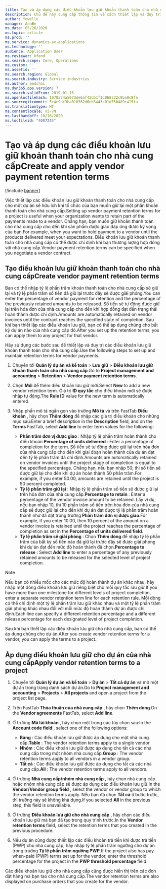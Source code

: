 ```yaml
---
title: Tạo và áp dụng các điều khoản lưu giữ khoản thanh toán cho nhà cung cấp
description: Chủ đề này cung cấp thông tin về cách thiết lập và duy trì các điều khoản lưu giữ đối với khoản thanh toán của nhà cung cấp.
author: Yowelle
manager: AnnBe
ms.date: 05/26/2020
ms.topic: article
ms.prod: ''
ms.service: dynamics-ax-applications
ms.technology: ''
audience: Application User
ms.reviewer: kfend
ms.search.scope: Core, Operations
ms.custom: ''
ms.assetid: ''
ms.search.region: Global
ms.search.industry: Service industries
ms.author: andchoi
ms.dyn365.ops.version: 7
ms.search.validFrom: 2019-01-15
ms.openlocfilehash: 1970a24a5073de6af43db1f1c068332c9ba9c8fe
ms.sourcegitcommit: 5c4c9bf3ba018562d6cb3443c01d550489c415fa
ms.translationtype: HT
ms.contentlocale: vi-VN
ms.lasthandoff: 10/16/2020
ms.locfileid: "4087245"
---
```

# <a name="create-and-apply-vendor-payment-retention-terms"></a><span data-ttu-id="1054f-103">Tạo và áp dụng các điều khoản lưu giữ khoản thanh toán cho nhà cung cấp</span><span class="sxs-lookup"><span data-stu-id="1054f-103">Create and apply vendor payment retention terms</span></span>

[!include [banner](../includes/banner.md)] 

<span data-ttu-id="1054f-104">Việc thiết lập các điều khoản lưu giữ khoản thanh toán cho nhà cung cấp cho một dự án sẽ hữu ích khi tổ chức của bạn muốn giữ lại một phần khoản thanh toán cho nhà cung cấp.</span><span class="sxs-lookup"><span data-stu-id="1054f-104">Setting up vendor payment retention terms for a project is useful when your organization wants to retain part of the payments made to a vendor.</span></span> <span data-ttu-id="1054f-105">Chẳng hạn, bạn muốn giữ khoản thanh toán cho nhà cung cấp cho đến khi sản phẩm được giao đáp ứng được kỳ vọng của bạn.</span><span class="sxs-lookup"><span data-stu-id="1054f-105">For example, when you want to hold payment to a vendor until the products delivered meet your expectations.</span></span> <span data-ttu-id="1054f-106">Điều khoản lưu giữ khoản thanh toán cho nhà cung cấp có thể được chỉ định khi bạn thương lượng hợp đồng với nhà cung cấp.</span><span class="sxs-lookup"><span data-stu-id="1054f-106">Vendor payment retention terms can be specified when you negotiate a vendor contract.</span></span>

## <a name="create-vendor-payment-retention-terms"></a><span data-ttu-id="1054f-107">Tạo điều khoản lưu giữ khoản thanh toán cho nhà cung cấp</span><span class="sxs-lookup"><span data-stu-id="1054f-107">Create vendor payment retention terms</span></span>

<span data-ttu-id="1054f-108">Bạn có thể nhập tỷ lệ phần trăm khoản thanh toán cho nhà cung cấp sẽ giữ lại và tỷ lệ phần trăm số tiền đã giữ lại trước đây sẽ được giải phóng.</span><span class="sxs-lookup"><span data-stu-id="1054f-108">You can enter the percentage of vendor payment for retention and the percentage of the previously retained amounts to be released.</span></span> <span data-ttu-id="1054f-109">Số tiền sẽ tự động được giữ lại trên hóa đơn của nhà cung cấp cho đến khi hợp đồng đạt đến trạng thái hoàn thành được chỉ định.</span><span class="sxs-lookup"><span data-stu-id="1054f-109">Amounts are automatically retained on vendor invoices until the contract reaches the specified state of completion.</span></span> <span data-ttu-id="1054f-110">Sau khi bạn thiết lập các điều khoản lưu giữ, bạn có thể áp dụng chúng cho bất kỳ dự án nào của nhà cung cấp đó.</span><span class="sxs-lookup"><span data-stu-id="1054f-110">After you set up the retention terms, you can apply them to any project for that vendor.</span></span>

<span data-ttu-id="1054f-111">Hãy sử dụng các bước sau để thiết lập và duy trì các điều khoản lưu giữ khoản thanh toán cho nhà cung cấp.</span><span class="sxs-lookup"><span data-stu-id="1054f-111">Use the following steps to set up and maintain retention terms for vendor payments.</span></span> 

1. <span data-ttu-id="1054f-112">Chuyển tới **Quản lý dự án và kế toán** > **Lưu giữ** > **Điều khoản lưu giữ khoản thanh toán cho nhà cung cấp**.</span><span class="sxs-lookup"><span data-stu-id="1054f-112">Go to **Project management and accounting** > **Retention** > **Vendor payment retention terms**.</span></span>
2. <span data-ttu-id="1054f-113">Chọn **Mới** để thêm điều khoản lưu giữ mới.</span><span class="sxs-lookup"><span data-stu-id="1054f-113">Select **New** to add a new vendor retention term.</span></span> <span data-ttu-id="1054f-114">Giá trị **ID quy tắc** cho điều khoản mới sẽ được nhập tự động.</span><span class="sxs-lookup"><span data-stu-id="1054f-114">The **Rule ID** value for the new term is automatically entered.</span></span> 
3. <span data-ttu-id="1054f-115">Nhập phần mô tả ngắn gọn vào trường **Mô tả** và trên FastTab **Điều khoản** , hãy chọn **Thêm dòng** để nhập các giá trị điều khoản cho những mục sau:</span><span class="sxs-lookup"><span data-stu-id="1054f-115">Enter a brief description in the **Description** field, and on the **Terms** FastTab, select **Add line** to enter term values for the following:</span></span>

   - <span data-ttu-id="1054f-116">**Phần trăm đơn vị được giao** : Nhập tỷ lệ phần trăm hoàn thành cho điều khoản.</span><span class="sxs-lookup"><span data-stu-id="1054f-116">**Percentage of units delivered** : Enter a percentage of completion for the term.</span></span> <span data-ttu-id="1054f-117">Số tiền sẽ tự động được giữ lại trên hóa đơn của nhà cung cấp cho đến khi giai đoạn hoàn thành của dự án đạt đến tỷ lệ phần trăm đã chỉ định.</span><span class="sxs-lookup"><span data-stu-id="1054f-117">Amounts are automatically retained on vendor invoices until the project stage of completion is equal to the specified percentage.</span></span> <span data-ttu-id="1054f-118">Chẳng hạn, nếu bạn nhập 50, thì số tiền sẽ được giữ lại cho đến khi dự án hoàn thành 50 phần trăm.</span><span class="sxs-lookup"><span data-stu-id="1054f-118">For example, if you enter 50.00, amounts are retained until the project is 50 percent completed.</span></span>
   - <span data-ttu-id="1054f-119">**Tỷ lệ phần trăm giữ lại** : Nhập tỷ lệ phần trăm số tiền sẽ được giữ lại trên hóa đơn của nhà cung cấp.</span><span class="sxs-lookup"><span data-stu-id="1054f-119">**Percentage to retain** : Enter a percentage of the vendor invoice amount to be retained.</span></span> <span data-ttu-id="1054f-120">Lấy ví dụ, nếu bạn nhập 10, thì 10 phần trăm số tiền trên hóa đơn của nhà cung cấp sẽ được giữ lại cho đến khi dự án đạt được tỷ lệ phần trăm hoàn thành như đã đặt trong trường **Phần trăm đơn vị được giao**.</span><span class="sxs-lookup"><span data-stu-id="1054f-120">For example, if you enter 10.00, then 10 percent of the amount on a vendor invoice is retained until the project reaches the percentage of completion as set in the **Percentage of units delivered field**.</span></span>
   - <span data-ttu-id="1054f-121">**Tỷ lệ phần trăm sẽ giải phóng** : Chọn **Thêm dòng** để nhập tỷ lệ phần trăm của bất kỳ số tiền nào đã giữ lại trước đây sẽ được giải phóng khi dự án đạt đến mức độ hoàn thành đã chọn.</span><span class="sxs-lookup"><span data-stu-id="1054f-121">**Percentage to release** : Select **Add line** to enter a percentage of any previously retained amounts to be released for the selected level of project completion.</span></span>

> [!NOTE]
> <span data-ttu-id="1054f-122">Nếu bạn có nhiều mốc cho các mức độ hoàn thành dự án khác nhau, hãy nhập một dòng điều khoản lưu giữ riêng biệt cho mỗi quy tắc lưu giữ.</span><span class="sxs-lookup"><span data-stu-id="1054f-122">If you have more than one milestone for different levels of project completion, enter a separate vendor retention term line for each retention rule.</span></span> <span data-ttu-id="1054f-123">Mỗi dòng có thể chỉ định một tỷ lệ phần trăm lưu giữ khác nhau và một tỷ lệ phần trăm giải phóng khác nhau đối với mỗi mức độ hoàn thành dự án được chỉ định.</span><span class="sxs-lookup"><span data-stu-id="1054f-123">Each line can specify a different retention percentage and a different release percentage for each designated level of project completion.</span></span>

<span data-ttu-id="1054f-124">Sau khi bạn thiết lập các điều khoản lưu giữ cho nhà cung cấp, bạn có thể áp dụng chúng cho dự án.</span><span class="sxs-lookup"><span data-stu-id="1054f-124">After you create vendor retention terms for a vendor, you can apply the terms to a project.</span></span>

## <a name="apply-vendor-retention-terms-to-a-project"></a><span data-ttu-id="1054f-125">Áp dụng điều khoản lưu giữ cho dự án của nhà cung cấp</span><span class="sxs-lookup"><span data-stu-id="1054f-125">Apply vendor retention terms to a project</span></span>

1. <span data-ttu-id="1054f-126">Chuyển tới **Quản lý dự án và kế toán** > **Dự án** > **Tất cả dự án** và mở một dự án trong trang danh sách dự án.</span><span class="sxs-lookup"><span data-stu-id="1054f-126">Go to **Project management and accounting** > **Projects** > **All projects** and open a project from the project list page.</span></span>
2. <span data-ttu-id="1054f-127">Trên FastTab **Thỏa thuận của nhà cung cấp** , hãy chọn **Thêm dòng**.</span><span class="sxs-lookup"><span data-stu-id="1054f-127">On the **Vendor agreements** FastTab, select **Add line**.</span></span>
3. <span data-ttu-id="1054f-128">Ở trường **Mã tài khoản** , hãy chọn một trong các tùy chọn sau:</span><span class="sxs-lookup"><span data-stu-id="1054f-128">In the **Account code field** , select one of the following options:</span></span> 

   - <span data-ttu-id="1054f-129">**Bảng** : Các điều khoản lưu giữ được áp dụng cho một nhà cung cấp.</span><span class="sxs-lookup"><span data-stu-id="1054f-129">**Table** : The vendor retention terms apply to a single vendor.</span></span>
   - <span data-ttu-id="1054f-130">**Nhóm** : Các điều khoản lưu giữ được áp dụng cho tất cả các nhà cung cấp trong một nhóm nhà cung cấp.</span><span class="sxs-lookup"><span data-stu-id="1054f-130">**Group** : The vendor retention terms apply to all vendors in a vendor group.</span></span>
   - <span data-ttu-id="1054f-131">**Tất cả** : Các điều khoản lưu giữ được áp dụng cho tất cả các nhà cung cấp.</span><span class="sxs-lookup"><span data-stu-id="1054f-131">**All** : The vendor retention terms apply to all vendors.</span></span>

4. <span data-ttu-id="1054f-132">Ở trường **Nhà cung cấp/nhóm nhà cung cấp** , hãy chọn nhà cung cấp hoặc nhóm nhà cung cấp sẽ được áp dụng các điều khoản lưu giữ.</span><span class="sxs-lookup"><span data-stu-id="1054f-132">In the **Vendor/Vendor group field** , select the vendor or vendor group to which the vendor retention terms apply.</span></span> <span data-ttu-id="1054f-133">Nếu bạn đã chọn **Tất cả** ở bước trước, thì trường này sẽ không khả dụng.</span><span class="sxs-lookup"><span data-stu-id="1054f-133">If you selected **All** in the previous step, this field is unavailable.</span></span>
5. <span data-ttu-id="1054f-134">Ở trường **Điều khoản lưu giữ cho nhà cung cấp** , hãy chọn các điều khoản lưu giữ mà bạn đã tạo trong quy trình trước.</span><span class="sxs-lookup"><span data-stu-id="1054f-134">In the **Vendor retention terms** field, select the retention terms that you created in the previous procedure.</span></span>
6. <span data-ttu-id="1054f-135">Nếu dự án cũng được thiết lập các điều khoản trả tiền khi được trả tiền (PWP) cho nhà cung cấp, hãy nhập tỷ lệ phần trăm ngưỡng cho dự án trong trường **Tỷ lệ phần trăm ngưỡng PWP**.</span><span class="sxs-lookup"><span data-stu-id="1054f-135">If the project also has pay-when-paid (PWP) terms set up for the vendor, enter the threshold percentage for the project in the **PWP threshold percentage** field.</span></span>

<span data-ttu-id="1054f-136">Các điều khoản lưu giữ cho nhà cung cấp cũng được hiển thị trên các đơn đặt hàng mà bạn tạo cho nhà cung cấp.</span><span class="sxs-lookup"><span data-stu-id="1054f-136">The vendor retention terms are also displayed on purchase orders that you create for the vendor.</span></span>
